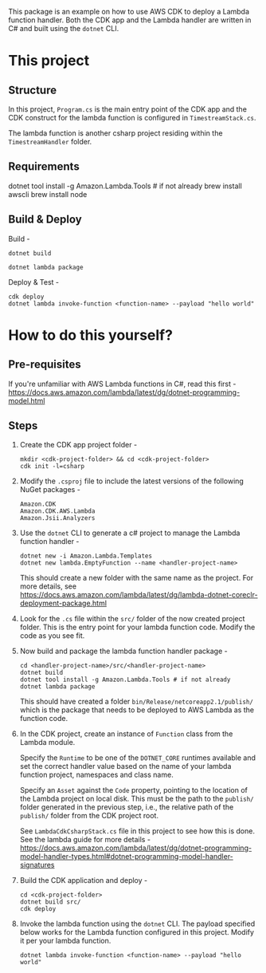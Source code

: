 This package is an example on how to use AWS CDK to deploy a Lambda function handler.
Both the CDK app and the Lambda handler are written in C# and built using the `dotnet` CLI.

# This project

## Structure

In this project, `Program.cs` is the main entry point of the CDK app and the CDK construct
for the lambda function is configured in `TimestreamStack.cs`.

The lambda function is another csharp project residing within the `TimestreamHandler`
folder.


## Requirements
dotnet tool install -g Amazon.Lambda.Tools # if not already
brew install awscli 
brew install node

## Build & Deploy

Build -

```shell
dotnet build

dotnet lambda package
```

Deploy & Test -

```shell
cdk deploy
dotnet lambda invoke-function <function-name> --payload "hello world"
```

# How to do this yourself?

## Pre-requisites

If you're unfamiliar with AWS Lambda functions in C#, read this first -
https://docs.aws.amazon.com/lambda/latest/dg/dotnet-programming-model.html

## Steps

1. Create the CDK app project folder - 

    ```shell
    mkdir <cdk-project-folder> && cd <cdk-project-folder>
    cdk init -l=csharp
    ```

2. Modify the `.csproj` file to include the latest versions of the following NuGet packages -

    ```
    Amazon.CDK
    Amazon.CDK.AWS.Lambda
    Amazon.Jsii.Analyzers
    ```

3. Use the `dotnet` CLI to generate a c# project to manage the Lambda function handler -

    ```shell
    dotnet new -i Amazon.Lambda.Templates
    dotnet new lambda.EmptyFunction --name <handler-project-name>
    ```

    This should create a new folder with the same name as the project.
    For more details, see https://docs.aws.amazon.com/lambda/latest/dg/lambda-dotnet-coreclr-deployment-package.html

4. Look for the `.cs` file within the `src/` folder of the now created project folder.
    This is the entry point for your lambda function code. Modify the code as you see fit.

5. Now build and package the lambda function handler package -

    ```shell
    cd <handler-project-name>/src/<handler-project-name>
    dotnet build
    dotnet tool install -g Amazon.Lambda.Tools # if not already
    dotnet lambda package
    ```

    This should have created a folder `bin/Release/netcoreapp2.1/publish/` which is the package
    that needs to be deployed to AWS Lambda as the function code.

6. In the CDK project, create an instance of `Function` class from the Lambda module.

    Specify the `Runtime` to be one of the `DOTNET_CORE` runtimes available and set the correct
    handler value based on the name of your lambda function project, namespaces and class name.

    Specify an `Asset` against the `Code` property, pointing to the location of the Lambda project
    on local disk. This must be the path to the `publish/` folder generated in the previous step,
    i.e., the relative path of the `publish/` folder from the CDK project root.

    See `LambdaCdkCsharpStack.cs` file in this project to see how this is done.
    See the lambda guide for more details - 
    https://docs.aws.amazon.com/lambda/latest/dg/dotnet-programming-model-handler-types.html#dotnet-programming-model-handler-signatures

7. Build the CDK application and deploy -

    ```shell
    cd <cdk-project-folder>
    dotnet build src/
    cdk deploy
    ```

8. Invoke the lambda function using the `dotnet` CLI. The payload specified below works for the
   Lambda function configured in this project. Modify it per your lambda function.

    ```shell
    dotnet lambda invoke-function <function-name> --payload "hello world"
    ```
